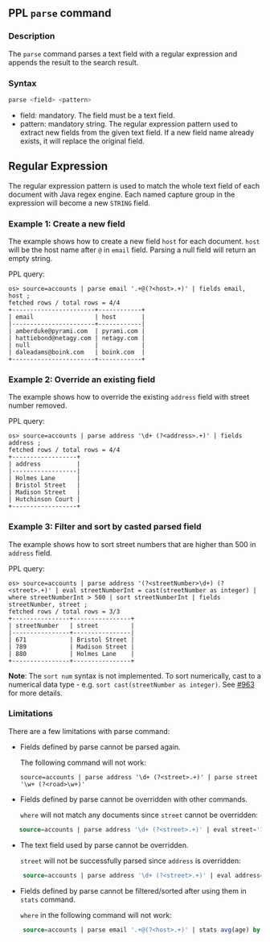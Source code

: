 ## PPL `parse` command


### Description
The ``parse`` command parses a text field with a regular expression and appends the result to the search result.


### Syntax
```sql
parse <field> <pattern>
```

* field: mandatory. The field must be a text field.
* pattern: mandatory string. The regular expression pattern used to extract new fields from the given text field. If a new field name already exists, it will replace the original field.

## Regular Expression

The regular expression pattern is used to match the whole text field of each document with Java regex engine. Each named capture group in the expression will become a new ``STRING`` field.

### Example 1: Create a new field

The example shows how to create a new field ``host`` for each document. ``host`` will be the host name after ``@`` in ``email`` field. Parsing a null field will return an empty string.

PPL query:

    os> source=accounts | parse email '.+@(?<host>.+)' | fields email, host ;
    fetched rows / total rows = 4/4
    +-----------------------+------------+
    | email                 | host       |
    |-----------------------+------------|
    | amberduke@pyrami.com  | pyrami.com |
    | hattiebond@netagy.com | netagy.com |
    | null                  |            |
    | daleadams@boink.com   | boink.com  |
    +-----------------------+------------+


### Example 2: Override an existing field

The example shows how to override the existing ``address`` field with street number removed.

PPL query:

    os> source=accounts | parse address '\d+ (?<address>.+)' | fields address ;
    fetched rows / total rows = 4/4
    +------------------+
    | address          |
    |------------------|
    | Holmes Lane      |
    | Bristol Street   |
    | Madison Street   |
    | Hutchinson Court |
    +------------------+

### Example 3: Filter and sort by casted parsed field

The example shows how to sort street numbers that are higher than 500 in ``address`` field.

PPL query:

    os> source=accounts | parse address '(?<streetNumber>\d+) (?<street>.+)' | eval streetNumberInt = cast(streetNumber as integer) | where streetNumberInt > 500 | sort streetNumberInt | fields streetNumber, street ;
    fetched rows / total rows = 3/3
    +----------------+----------------+
    | streetNumber   | street         |
    |----------------+----------------|
    | 671            | Bristol Street |
    | 789            | Madison Street |
    | 880            | Holmes Lane    |
    +----------------+----------------+

**Note**: The `sort num` syntax is not implemented. To sort numerically, cast to a numerical data type - e.g. `sort cast(streetNumber as integer)`. See [#963](https://github.com/opensearch-project/opensearch-spark/issues/963) for more details.

### Limitations

There are a few limitations with parse command:

- Fields defined by parse cannot be parsed again.

  The following command will not work:

    `source=accounts | parse address '\d+ (?<street>.+)' | parse street '\w+ (?<road>\w+)'`

- Fields defined by parse cannot be overridden with other commands.

  ``where`` will not match any documents since ``street`` cannot be overridden:

```sql
   source=accounts | parse address '\d+ (?<street>.+)' | eval street='1' | where street='1' ;
```

- The text field used by parse cannot be overridden.

  ``street`` will not be successfully parsed since ``address`` is overridden:

```sql
    source=accounts | parse address '\d+ (?<street>.+)' | eval address='1' ;
```

- Fields defined by parse cannot be filtered/sorted after using them in ``stats`` command.

  ``where`` in the following command will not work:

```sql
    source=accounts | parse email '.+@(?<host>.+)' | stats avg(age) by host | where host=pyrami.com ;
```